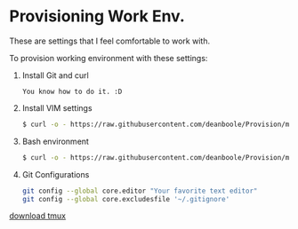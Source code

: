 Provisioning Work Env.
=========

These are settings that I feel comfortable to work with.

To provision working environment with these settings:

1. Install Git and curl

    ```
    You know how to do it. :D
    ```

2. Install VIM settings

    ```bash
    $ curl -o - https://raw.githubusercontent.com/deanboole/Provision/master/scripts/vim-install.sh | sh
    ```

3. Bash environment

    ```bash
    $ curl -o - https://raw.githubusercontent.com/deanboole/Provision/master/scripts/bashrc-install.sh | sh
    ```

4. Git Configurations

    ```bash
    git config --global core.editor "Your favorite text editor"
    git config --global core.excludesfile '~/.gitignore'
    ```

[download tmux](https://packages.debian.org/wheezy-backports/tmux)
